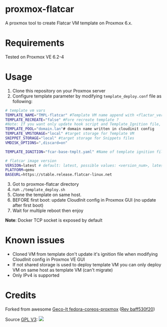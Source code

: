 # proxmox-flatcar
A proxmox tool to create Flatcar VM template on Proxmox 6.x.

# Requirements

Tested on Proxmox VE 6.2-4
# Usage

1. Clone this repository on your Proxmox server
2. Configure template parameter by modifying `template_deploy.conf` file as following:

```bash
# template vm vars
TEMPLATE_NAME="TMPL-flatcar" #Template VM name append with <flactar_version> in Proxmox GUI
TEMPLATE_RECREATE="false" #Fore recreate template ?
#Note: If you want only update hook script and Template_Ignition file, you can keep it as false, these files are always overwritten
TEMPLATE_POOL="domain.lan"# domain name written in cloudinit config
TEMPLATE_VMSTORAGE="local" #target storage for Template VM
SNIPPET_STORAGE="local" #target storage for Snippets files
VMDISK_OPTIONS=",discard=on"

TEMPLATE_IGNITION="fcar-base-tmplt.yaml" #Name of template ignition file

# flatcar image version
VERSION=latest # default: latest, possible values: <version_num>, latest, current
PLATFORM=qemu
BASEURL=https://stable.release.flatcar-linux.net
```
3. Got to proxmox-flatcar directory
4. run `./template_deploy.sh`
5. Clone the template on same host.
6. BEFORE first boot: update CloudInit config in Proxmox GUI (no update after first boot)
7. Wait for multiple reboot then enjoy

**Note**: Docker TCP socket is exposed by default

# Known issues

- Cloned VM from template don't update it's ignition file when modifying CloudInit config in Proxmox VE GUI
- If not shared storage is used to deploy template VM you can only deploy VM on same host as template VM (can't migrate)
- Only IPv4 is supported
# Credits
Forked from awesome [Geco-It fedora-coreos-proxmox](https://git.geco-it.net/GECO-IT-PUBLIC/fedora-coreos-proxmox) ([Rev baff530f20](https://git.geco-it.net/GECO-IT-PUBLIC/fedora-coreos-proxmox/commit/baff530f200a708de8b61cb41ca4ba756b8e422d))

Source [GPL V3](https://git.geco-it.net/GECO-IT-PUBLIC/fedora-coreos-proxmox/src/commit/baff530f200a708de8b61cb41ca4ba756b8e422d/LICENSE):
![](resources/captures/Capture_211110134630.png)
